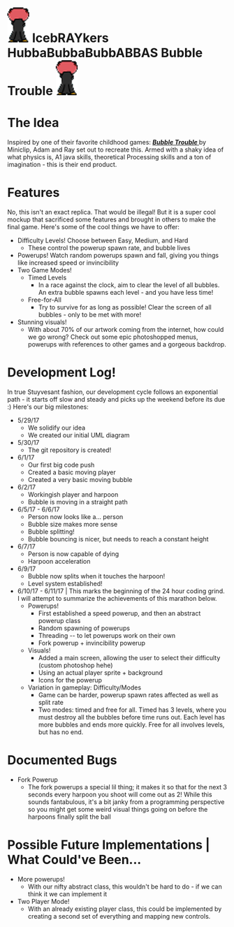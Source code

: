# <img src="BubbleTrouble/1.png"></img> IcebRAYkers HubbaBubbaBubbABBAS Bubble Trouble <img src="BubbleTrouble/1.png"></img>

<h1> The Idea </h1>
Inspired by one of their favorite childhood games: <a href="https://www.miniclip.com/games/bubble-trouble/en/"><b><i> Bubble Trouble </b></i></a> by Miniclip, Adam and Ray set out to recreate this. Armed with a shaky idea of what physics is, A1 java skills, theoretical Processing skills and a ton of imagination - this is their end product.

<h1> Features </h1>
No, this isn't an exact replica. That would be illegal! But it is a super cool mockup that sacrificed some features and brought in others to make the final game. Here's some of the cool things we have to offer:
<ul>
    <li> Difficulty Levels! Choose between Easy, Medium, and Hard <ul> <li>These control the powerup spawn rate, and bubble lives</li> </ul> </li>
    <li> Powerups! Watch random powerups spawn and fall, giving you things like increased speed or invincibility </li>
    <li> Two Game Modes! <ul>
        <li> Timed Levels <ul>
            <li> In a race against the clock, aim to clear the level of all bubbles. An extra bubble spawns each level - and you have less time! </li>
            </ul>
        </li>
        <li> Free-for-All <ul>
            <li> Try to survive for as long as possible! Clear the screen of all bubbles - only to be met with more! </li>
            </ul>
        </li>
    </ul> </li>
    <li> Stunning visuals! <ul>
        <li> With about 70% of our artwork coming from the internet, how could we go wrong? Check out some epic photoshopped menus, powerups with references to other games and a gorgeous backdrop. </li>
        </ul>
    </li>
</ul>

<h1> Development Log! </h1>
In true Stuyvesant fashion, our development cycle follows an exponential path - it starts off slow and steady and picks up the weekend before its due :) Here's our big milestones:
<ul>
    <li> 5/29/17 <ul>
        <li> We solidify our idea </li>
        <li> We created our initial UML diagram </li>
        </ul>
    </li>
    <li> 5/30/17 <ul>
        <li>The git repository is created! </li>
        </ul>
    </li>
    <li> 6/1/17 <ul>
        <li>Our first big code push </li>
        <li>Created a basic moving player</li>
        <li> Created a very basic moving bubble </li>
        </ul>
    </li>
    <li> 6/2/17 <ul>
        <li> Workingish player and harpoon </li>
        <li> Bubble is moving in a straight path </li>
        </ul>
    </li>
    <li> 6/5/17 - 6/6/17 <ul>
        <li> Person now looks like a... person </li>
        <li> Bubble size makes more sense</li>
        <li> Bubble splitting! </li>
        <li> Bubble bouncing is nicer, but needs to reach a constant height </li>
        </ul>
    </li>
    <li> 6/7/17 <ul>
        <li> Person is now capable of dying </li>
        <li> Harpoon acceleration </li>
        </ul>
    </li>
    <li> 6/9/17 <ul>
        <li> Bubble now splits when it touches the harpoon! </li>
        <li> Level system established! </li>
        </ul>
    </li>
    <li> 6/10/17 - 6/11/17 | This marks the beginning of the 24 hour coding grind. I will attempt to summarize the achievements of this marathon below. <ul>
        <li> Powerups! <ul>
            <li> First established a speed powerup, and then an abstract powerup class </li>
            <li> Random spawning of powerups </li>
            <li> Threading -- to let powerups work on their own </li>
            <li> Fork powerup + invincibility powerup </li>
            </ul>
        </li>
        <li> Visuals! <ul>
            <li> Added a main screen, allowing the user to select their difficulty (custom photoshop hehe) </li>
            <li> Using an actual player sprite + background </li>
            <li> Icons for the powerup </li>
            </ul>
        </li>
        <li> Variation in gameplay: Difficulty/Modes <ul>
            <li> Game can be harder, powerup spawn rates affected as well as split rate </li>
            <li> Two modes: timed and free for all. Timed has 3 levels, where you must destroy all the bubbles before time runs out. Each level has more bubbles and ends more quickly. Free for all involves levels, but has no end. </li>
            </ul>
        </li>
        </ul>
    </li>
</ul>

<h1> Documented Bugs </h1>
<ul>
    <li> Fork Powerup <ul>
        <li> The fork powerups a special lil thing; it makes it so that for the next 3 seconds every harpoon you shoot will come out as 2! While this sounds fantabulous, it's a bit janky from a programming perspective so you might get some weird visual things going on before the harpoons finally split the ball </li>
        </ul>
    </li>
</ul>

<h1> Possible Future Implementations | What Could've Been... </h1>
<ul>
    <li> More powerups! <ul>
        <li> With our nifty abstract class, this wouldn't be hard to do - if we can think it we can implement it </li>
        </ul>
    </li>
    <li> Two Player Mode! <ul>
        <li> With an already existing player class, this could be implemented by creating a second set of everything and mapping new controls. </li>
        </ul>
    </li>
</ul>
